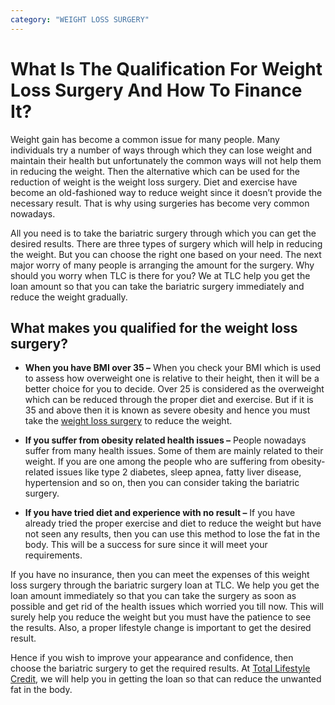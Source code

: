 ```yaml
---
category: "WEIGHT LOSS SURGERY"
---
```


# What Is The Qualification For Weight Loss Surgery And How To Finance It?

Weight gain has become a common issue for many people. Many individuals try a number of ways through which they can lose weight and maintain their health but unfortunately the common ways will not help them in reducing the weight. Then the alternative which can be used for the reduction of weight is the weight loss surgery. Diet and exercise have become an old-fashioned way to reduce weight since it doesn’t provide the necessary result. That is why using surgeries has become very common nowadays.

All you need is to take the bariatric surgery through which you can get the desired results. There are three types of surgery which will help in reducing the weight. But you can choose the right one based on your need. The next major worry of many people is arranging the amount for the surgery. Why should you worry when TLC is there for you? We at TLC help you get the loan amount so that you can take the bariatric surgery immediately and reduce the weight gradually.

## What makes you qualified for the weight loss surgery?

- **When you have BMI over 35 –** When you check your BMI which is used to assess how overweight one is relative to their height, then it will be a better choice for you to decide. Over 25 is considered as the overweight which can be reduced through the proper diet and exercise. But if it is 35 and above then it is known as severe obesity and hence you must take the [weight loss surgery](https://tlc.com.au/weight-loss-surgery-the-best-way-to-reduce-weight-and-look-slim/) to reduce the weight.

- **If you suffer from obesity related health issues –** People nowadays suffer from many health issues. Some of them are mainly related to their weight. If you are one among the people who are suffering from obesity-related issues like type 2 diabetes, sleep apnea, fatty liver disease, hypertension and so on, then you can consider taking the bariatric surgery.

- **If you have tried diet and experience with no result –** If you have already tried the proper exercise and diet to reduce the weight but have not seen any results, then you can use this method to lose the fat in the body. This will be a success for sure since it will meet your requirements.

If you have no insurance, then you can meet the expenses of this weight loss surgery through the bariatric surgery loan at TLC. We help you get the loan amount immediately so that you can take the surgery as soon as possible and get rid of the health issues which worried you till now. This will surely help you reduce the weight but you must have the patience to see the results. Also, a proper lifestyle change is important to get the desired result.

Hence if you wish to improve your appearance and confidence, then choose the bariatric surgery to get the required results. At [Total Lifestyle Credit](https://tlc.com.au/), we will help you in getting the loan so that can reduce the unwanted fat in the body.
